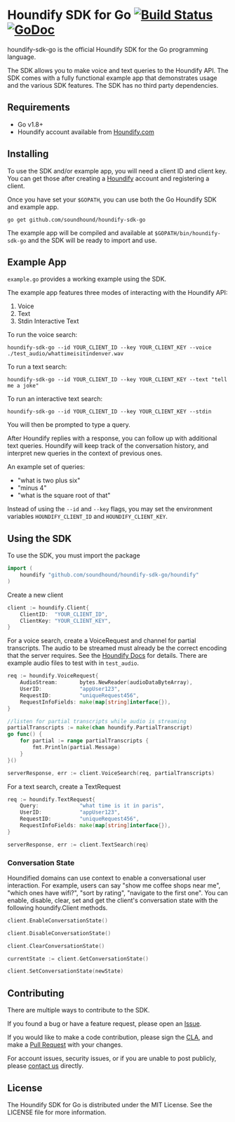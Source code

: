 # Houndify SDK for Go [![Build Status](https://travis-ci.org/soundhound/houndify-sdk-go.svg?branch=master)](https://travis-ci.org/soundhound/houndify-sdk-go) [![GoDoc](https://godoc.org/github.com/soundhound/houndify-sdk-go/houndify?status.svg)](https://godoc.org/github.com/soundhound/houndify-sdk-go/houndify)

houndify-sdk-go is the official Houndify SDK for the Go programming language.

The SDK allows you to make voice and text queries to the Houndify API. The SDK comes with a fully functional example app that demonstrates usage and the various SDK features. The SDK has no third party dependencies.

## Requirements

- Go v1.8+
- Houndify account available from [Houndify.com](https://www.houndify.com)

## Installing

To use the SDK and/or example app, you will need a client ID and client key. You can get those after creating a [Houndify](https://www.houndify.com) account and registering a client.

Once you have set your `$GOPATH`, you can use both the Go Houndify SDK and example app.

```
go get github.com/soundhound/houndify-sdk-go
```

The example app will be compiled and available at `$GOPATH/bin/houndify-sdk-go` and the SDK will be ready to import and use.

## Example App

`example.go` provides a working example using the SDK.

The example app features three modes of interacting with the Houndify API:

1. Voice
2. Text
3. Stdin Interactive Text

To run the voice search:

```
houndify-sdk-go --id YOUR_CLIENT_ID --key YOUR_CLIENT_KEY --voice ./test_audio/whattimeisitindenver.wav
```

To run a text search:

```
houndify-sdk-go --id YOUR_CLIENT_ID --key YOUR_CLIENT_KEY --text "tell me a joke"
```

To run an interactive text search:

```
houndify-sdk-go --id YOUR_CLIENT_ID --key YOUR_CLIENT_KEY --stdin
```

You will then be prompted to type a query.

After Houndify replies with a response, you can follow up with additional text queries. Houndify will keep track of the conversation history, and interpret new queries in the context of previous ones.

An example set of queries:
 - "what is two plus six"
 - "minus 4"
 - "what is the square root of that"

Instead of using the `--id` and `--key` flags, you may set the environment variables `HOUNDIFY_CLIENT_ID` and `HOUNDIFY_CLIENT_KEY`.

## Using the SDK

To use the SDK, you must import the package

```go
import (
    houndify "github.com/soundhound/houndify-sdk-go/houndify"
)
```

Create a new client

```go
client := houndify.Client{
    ClientID:  "YOUR_CLIENT_ID",
    ClientKey: "YOUR_CLIENT_KEY",
}
```

For a voice search, create a VoiceRequest and channel for partial transcripts. The audio to be streamed must already be the correct encoding that the server requires. See the [Houndify Docs](https://www.houndify.com/docs/) for details. There are example audio files to test with in `test_audio`.

```go
req := houndify.VoiceRequest{
    AudioStream:       bytes.NewReader(audioDataByteArray),
    UserID:            "appUser123",
    RequestID:         "uniqueRequest456",
    RequestInfoFields: make(map[string]interface{}),
}

//listen for partial transcripts while audio is streaming
partialTranscripts := make(chan houndify.PartialTranscript)
go func() {
    for partial := range partialTranscripts {
        fmt.Println(partial.Message)
    }
}()

serverResponse, err := client.VoiceSearch(req, partialTranscripts)
```

For a text search, create a TextRequest

```go
req := houndify.TextRequest{
    Query:             "what time is it in paris",
    UserID:            "appUser123",
    RequestID:         "uniqueRequest456",
    RequestInfoFields: make(map[string]interface{}),
}

serverResponse, err := client.TextSearch(req)
```

### Conversation State

Houndified domains can use context to enable a conversational user interaction. For example, users can say "show me coffee shops near me", "which ones have wifi?", "sort by rating", "navigate to the first one". You can enable, disable, clear, set and get the client's conversation state with the following houndify.Client methods.

```go
client.EnableConversationState()

client.DisableConversationState()

client.ClearConversationState()

currentState := client.GetConversationState()

client.SetConversationState(newState)
```

## Contributing

There are multiple ways to contribute to the SDK.

If you found a bug or have a feature request, please open an [Issue](https://github.com/soundhound/houndify-sdk-go/issues).

If you would like to make a code contribution, please sign the [CLA](https://cla-assistant.io/soundhound/houndify-sdk-go), and make a [Pull Request](https://github.com/soundhound/houndify-sdk-go/pulls) with your changes.

For account issues, security issues, or if you are unable to post publicly, please [contact us](https://www.houndify.com/contact) directly.

## License

The Houndify SDK for Go is distributed under the MIT License. See the LICENSE file for more information.
